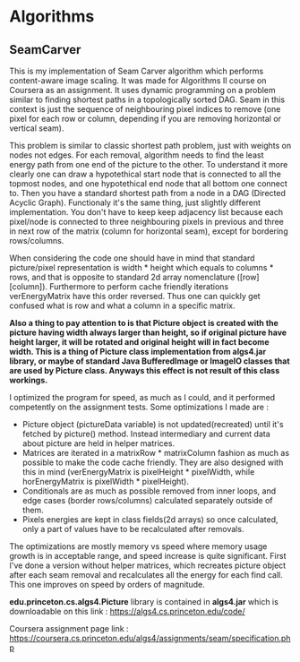 # Algorithms

## SeamCarver

This is my implementation of Seam Carver algorithm which performs content-aware image scaling.
It was made for Algorithms II course on Coursera as an assignment. 
It uses dynamic programming on a problem similar to finding shortest paths in a topologically sorted DAG. 
Seam in this context is just the sequence of neighbouring pixel indices to remove (one pixel for each
row or column, depending if you are removing horizontal or vertical seam).

This problem is similar to classic shortest path problem, just with weights on nodes not edges. For each removal, 
algorithm needs to find the least energy path from one end of the picture to the other. To understand it more clearly
one can draw a hypotethical start node that is connected to all the topmost nodes, and one hypotethical end 
node that all bottom one connect to. Then you have a standard shortest path from a node in a DAG (Directed Acyclic Graph). 
Functionaly it's the same thing, just slightly different implementation. You don't have to keep keep adjacency list
because each pixel/node is connected to three neighbouring pixels in previous and three in next row of the matrix 
(column for horizontal seam), except for bordering rows/columns.

When considering the code one should have in mind that standard picture/pixel representation is width * height which 
equals to columns * rows, and that is opposite to standard 2d array nomenclature ([row][column]). 
Furthermore to perform cache friendly iterations verEnergyMatrix have this order reversed. Thus one can quickly
get confused what is row and what a column in a specific matrix.

**Also a thing to pay attention to is that Picture object is created with the picture having width always larger than
height, so if original picture have height larger, it will be rotated and original height will in fact become
width. This is a thing of Picture class implementation from algs4.jar library, or maybe of standard Java BufferedImage 
 or ImageIO classes that are used by Picture class. Anyways this effect is not result of this class workings.** 
	 
I optimized the program for speed, as much as I could, and it performed competently on the assignment tests.
Some optimizations I made are :
- Picture object (pictureData variable) is not updated(recreated) until it's fetched by picture() method. 
Instead intermediary and current data about picture are held in helper matrices.
- Matrices are iterated in a matrixRow * matrixColumn fashion as much as possible to make the code cache friendly.
They are also designed with this in mind (verEnergyMatrix is pixelHeight * pixelWidth, while horEnergyMatrix is 
pixelWidth * pixelHeight).
- Conditionals are as much as possible removed from inner loops, and edge cases (border rows/columns) calculated separately
outside of them.
- Pixels energies are kept in class fields(2d arrays) so once calculated, only a part of values have to be recalculated after 
removals.

The optimizations are mostly memory vs speed where memory usage growth is in acceptable range, and speed increase is quite
significant. First I've done a version without helper matrices, which recreates picture object after each seam removal and 
recalculates all the energy for each find call. This one improves on speed by orders of magnitude.

**edu.princeton.cs.algs4.Picture** library is contained in **algs4.jar** which is downloadable on this link : https://algs4.cs.princeton.edu/code/

Coursera assignment page link : https://coursera.cs.princeton.edu/algs4/assignments/seam/specification.php

